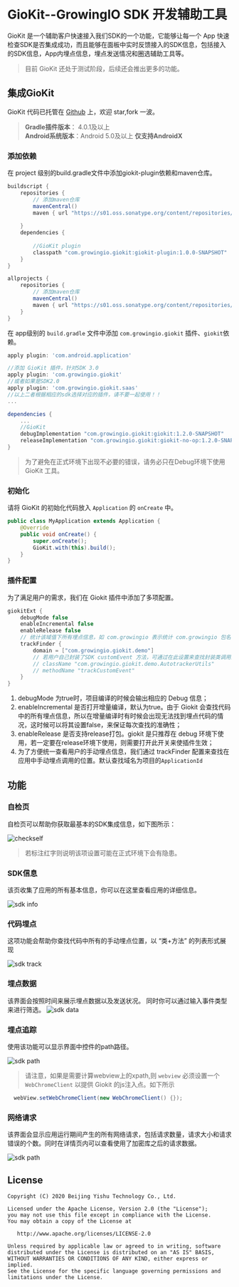 GioKit--GrowingIO SDK 开发辅助工具
======
GioKit 是一个辅助客户快速接入我们SDK的一个功能，它能够让每一个 App 快速检查SDK是否集成成功，而且能够在面板中实时反馈接入的SDK信息，包括接入的SDK信息，App内埋点信息，埋点发送情况和圈选辅助工具等。

> 目前 GioKit 还处于测试阶段，后续还会推出更多的功能。


## 集成GioKit

GioKit 代码已托管在 [Github](https://github.com/growingio/giokit-android) 上，欢迎 star,fork 一波。

> **Gradle插件版本**： 4.0.1及以上  
> **Android系统版本**：Android 5.0及以上
> **仅支持AndroidX**

### 添加依赖
在 project 级别的build.gradle文件中添加giokit-plugin依赖和maven仓库。

```groovy
buildscript {
    repositories {
        // 添加maven仓库
        mavenCentral()
        maven { url "https://s01.oss.sonatype.org/content/repositories/snapshots/" }
        
    }
    dependencies {
        
        //GioKit plugin
        classpath "com.growingio.giokit:giokit-plugin:1.0.0-SNAPSHOT"
    }
}

allprojects {
    repositories {
        // 添加maven仓库
        mavenCentral()
        maven { url "https://s01.oss.sonatype.org/content/repositories/snapshots/" }
    }
}
```

在 app级别的 `build.gradle` 文件中添加 `com.growingio.giokit` 插件、`giokit`依赖。
```groovy
apply plugin: 'com.android.application'

//添加 GioKit 插件，针对SDK 3.0
apply plugin: 'com.growingio.giokit'
//或者如果是SDK2.0
apply plugin: 'com.growingio.giokit.saas'
//以上二者根据相应的sdk选择对应的插件，请不要一起使用！！
...

dependencies {
    ...
    //GioKit
    debugImplementation "com.growingio.giokit:giokit:1.2.0-SNAPSHOT"
    releaseImplementation "com.growingio.giokit:giokit-no-op:1.2.0-SNAPSHOT"
}

```
> 为了避免在正式环境下出现不必要的错误，请务必只在Debug环境下使用 GioKit 工具。

### 初始化
请将 GioKit 的初始化代码放入 `Application` 的 `onCreate` 中。

```java
public class MyApplication extends Application {
    @Override
    public void onCreate() {
        super.onCreate();
        GioKit.with(this).build();
    }
}
```

### 插件配置
为了满足用户的需求，我们在 Giokit 插件中添加了多项配置。
```groovy
giokitExt {
    debugMode false
    enableIncremental false
    enableRelease false
    // 统计该域值下所有埋点信息，如 com.growingio 表示统计 com.growingio 包名下的埋点代码
    trackFinder {
        domain = ["com.growingio.giokit.demo"]
        // 若用户自己封装了SDK customEvent 方法，可通过在此设置来查找封装类调用的代码
        // className "com.growingio.giokit.demo.AutotrackerUtils"
        // methodName "trackCustomEvent"
    }
}
```
1. debugMode 为true时，项目编译的时候会输出相应的 Debug 信息；
2. enableIncremental 是否打开增量编译，默认为true。由于 Giokit 会查找代码中的所有埋点信息，所以在增量编译时有时候会出现无法找到埋点代码的情况，这时候可以将其设置false，来保证每次查找的准确性；
3. enableRelease 是否支持release打包。giokit 是只推荐在 debug 环境下使用，若一定要在release环境下使用，则需要打开此开关来使插件生效；
4. 为了方便统一查看用户的手动埋点信息，我们通过 trackFinder 配置来查找在应用中手动埋点调用的位置。默认查找域名为项目的`ApplicationId`

## 功能

### 自检页
自检页可以帮助你获取最基本的SDK集成信息，如下图所示：

![checkself](https://github.com/growingio/giokit-android/blob/master/ScreenShot/checkself.gif?raw=true)

> 若标注红字则说明该项设置可能在正式环境下会有隐患。

### SDK信息
该页收集了应用的所有基本信息，你可以在这里查看应用的详细信息。

![sdk info](https://github.com/growingio/giokit-android/blob/master/ScreenShot/sdkinfo.gif?raw=true)

### 代码埋点
这项功能会帮助你查找代码中所有的手动埋点位置，以 “类+方法” 的列表形式展现

![sdk track](https://github.com/growingio/giokit-android/blob/master/ScreenShot/sdkcode.jpg?raw=true)

### 埋点数据
该界面会按照时间来展示埋点数据以及发送状况。
同时你可以通过输入事件类型来进行筛选。
![sdk data](https://github.com/growingio/giokit-android/blob/master/ScreenShot/sdkdata.gif?raw=true)

### 埋点追踪
使用该功能可以显示界面中控件的path路径。

![sdk path](https://github.com/growingio/giokit-android/blob/master/ScreenShot/sdktrack.gif?raw=true)

> 请注意，如果是需要计算webview上的xpath,则 `webview` 必须设置一个 `WebChromeClient` 以提供 Giokit 的js注入点。如下所示
```java
  webView.setWebChromeClient(new WebChromeClient() {});
```

### 网络请求
该界面会显示应用运行期间产生的所有网络请求，包括请求数量，请求大小和请求错误的个数。同时在详情页内可以查看使用了加密库之后的请求数据。

![sdk path](https://github.com/growingio/giokit-android/blob/master/ScreenShot/sdkhttp.gif?raw=true)
## License
```
Copyright (C) 2020 Beijing Yishu Technology Co., Ltd.

Licensed under the Apache License, Version 2.0 (the "License");
you may not use this file except in compliance with the License.
You may obtain a copy of the License at

   http://www.apache.org/licenses/LICENSE-2.0

Unless required by applicable law or agreed to in writing, software
distributed under the License is distributed on an "AS IS" BASIS,
WITHOUT WARRANTIES OR CONDITIONS OF ANY KIND, either express or implied.
See the License for the specific language governing permissions and
limitations under the License.
```
